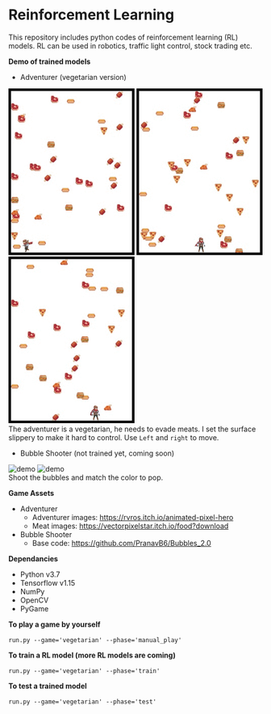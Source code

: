 # Reinforcement Learning 

This repository includes python codes of reinforcement learning (RL) models.
RL can be used in robotics, traffic light control, stock trading etc.
 
**Demo of trained models**
* Adventurer (vegetarian version)

![demo](demo/vegetarian/demo1.gif) ![demo](demo/vegetarian/demo2.gif) ![demo](demo/vegetarian/demo3.gif)\
The adventurer is a vegetarian, he needs to evade meats. 
 I set the surface slippery to make it hard to control. 
 Use ```Left``` and ```right``` to move. 

* Bubble Shooter (not trained yet, coming soon)

![demo](demo/bubble/demo1.gif) ![demo](demo/bubble/demo2.gif)\
Shoot the bubbles and match the color to pop. 

**Game Assets**
* Adventurer
  - Adventurer images: https://rvros.itch.io/animated-pixel-hero
  - Meat images: https://vectorpixelstar.itch.io/food?download
 * Bubble Shooter
   - Base code: https://github.com/PranavB6/Bubbles_2.0

**Dependancies**
* Python v3.7
* Tensorflow v1.15
* NumPy
* OpenCV
* PyGame

**To play a game by yourself**
```
run.py --game='vegetarian' --phase='manual_play'
```

**To train a RL model (more RL models are coming)**
```
run.py --game='vegetarian' --phase='train'
```

**To test a trained model**
```
run.py --game='vegetarian' --phase='test'
``` 
